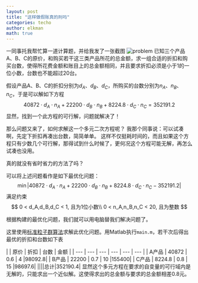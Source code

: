 ```yaml
---
layout: post
title: "这样做假账真的刑吗"
categories: techo
author: elkman
math: true
---
```


一同事托我帮忙算一道计算题，并给我发了一张截图
![problem](problem.png#pic_center)
已知三个产品A、B、C的原价，和购买若干这三类产品所花的总金额，求一组合适的折扣和购买台数，使得所花费金额和账目上的总金额相同，并且要求折扣必须是小于1的一位小数，台数也不能超过20台。

假设产品A、B、C的折扣分别为$d_A、d_B、d_C$，所购买的台数分别为$n_A、n_B、n_C$，于是可以解如下方程
$$
40872\cdot d_A \cdot n_A + 22200\cdot d_B \cdot n_B + 8224.8\cdot d_C \cdot n_C = 352191.2
$$
显然，找到一个此方程的可行解，问题就解决了！

那么问题又来了，如何求解这一个多元二次方程呢？
我那个同事说：可以试凑啊，先定下折扣再凑出台数，简简单单。
这样不仅挺耗时间的，而且如果这个方程只有少数几个可行解，那得试到什么时候了，更何况这个方程可能无解，再怎么试凑也没用。

真的就没有省时省力的方法了吗？

可以将上述问题看作是如下最优化问题：
$$
\min |40872\cdot d_A \cdot n_A + 22200\cdot d_B \cdot n_B + 8224.8\cdot d_C \cdot n_C - 352191.2|
$$满足约束$$
0 < d_A,d_B,d_C < 1, 且为1位小数\\
0 < n_A,n_B,n_C < 20, 且为整数
$$

根据构建的最优化问题，我们就可以用电脑替我们解决问题了。

这里使用[标准粒子群算法](https://github.com/ElkmanY/pso)求解此优化问题。用Matlab执行`main.m`，若干次后得出最优的折扣和台数如下表

|     | 原价 | 折扣 | 台数 | 金额 | 
| --- | --- | --- | --- | --- | --- |
| A产品 | 40872  | 0.6 |  4 |98092.8|
| B产品 | 22200  | 0.7 | 10 |155400|
| C产品 | 8224.8 | 0.8 | 15 |98697.6|
||||总计|352190.4|
显然这个多元方程在要求的自变量的可行域内是无解的，只能求出一个近似解。这使得求出的总金额与要求的总金额相差0.8元。

